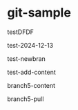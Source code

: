 # git-sample
testDFDF


test-2024-12-13


test-newbran


test-add-content

branch5-content


branch5-pull
